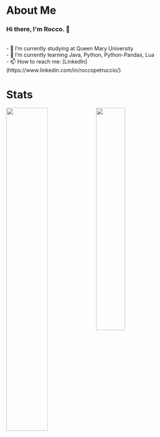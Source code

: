 # About Me
### Hi there, I'm Rocco. 👋
<br>
- 🔭 I’m currently studying at Queen Mary University
<br>
- 🌱 I’m currently learning Java, Python, Python-Pandas, Lua
<br>
- 📫 How to reach me: [LinkedIn](https://www.linkedin.com/in/roccopetruccio/)

# Stats
<img align="left" width=47% src="https://github-readme-stats.vercel.app/api?username=123Rocco123&show_icons=true&theme=algolia" />
<img align="left" width=39% src="https://github-readme-stats.vercel.app/api/top-langs/?username=123Rocco123&layout=compact&theme=algolia" />

